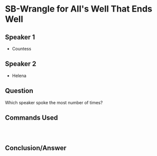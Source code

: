 # SB-Wrangle for All's Well That Ends Well
## Speaker 1
- Countess

## Speaker 2
- Helena

## Question
Which speaker spoke the most number of times?

## Commands Used

```Bash




```
## Conclusion/Answer
